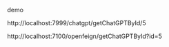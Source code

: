 demo

http://localhost:7999/chatgpt/getChatGPTById/5

http://localhost:7100/openfeign/getChatGPTById?id=5
